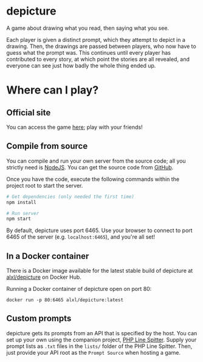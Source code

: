 # depicture
A game about drawing what you read, then saying what you see.

Each player is given a distinct prompt, which they attempt to depict in a drawing. Then, the drawings are passed between players, who now have to guess what the prompt was. This continues until every player has contributed to every story, at which point the stories are all revealed, and everyone can see just how badly the whole thing ended up.

# Where can I play?
## Official site
You can access the game [here](http://depicture.itsalxl.com); play with your friends!
## Compile from source
You can compile and run your own server from the source code; all you strictly need is [NodeJS](https://nodejs.org/). You can get the source code from [GitHub](https://github.com/ItsAlxl/depicture).

Once you have the code, execute the following commands within the project root to start the server.
```sh
# Get dependencies (only needed the first time)
npm install

# Run server
npm start
```
By default, depicture uses port 6465. Use your browser to connect to port 6465 of the server (e.g. `localhost:6465`), and you're all set!

## In a Docker container
There is a Docker image available for the latest stable build of depicture at [alxl/depicture](https://hub.docker.com/repository/docker/alxl/depicture) on Docker Hub.

Running a Docker container of depicture open on port 80:

`docker run -p 80:6465 alxl/depicture:latest`

## Custom prompts
depicture gets its prompts from an API that is specified by the host. You can set up your own using the companion project, [PHP Line Spitter](https://github.com/ItsAlxl/PHP-Line-Spitter). Supply your prompt lists as `.txt` files in the `lists/` folder of the PHP Line Spitter. Then, just provide your API root as the `Prompt Source` when hosting a game.